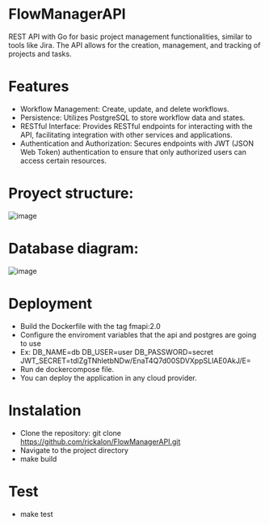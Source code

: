 # FlowManagerAPI
REST API with Go for basic project management functionalities, similar to tools like Jira. The API allows for the creation, management, and tracking of projects and tasks.
# Features
- Workflow Management: Create, update, and delete workflows.
- Persistence: Utilizes PostgreSQL to store workflow data and states.
- RESTful Interface: Provides RESTful endpoints for interacting with the API, facilitating integration with other services and applications.
- Authentication and Authorization: Secures endpoints with JWT (JSON Web Token) authentication to ensure that only authorized users can access certain resources.
# Proyect structure:
![image](https://github.com/user-attachments/assets/6f4e2e66-158e-4f09-9a0a-cfa7b2742d1c)

# Database diagram:
![image](https://github.com/user-attachments/assets/10adb936-1c3a-47ea-8c2b-c741db27dc98)

# Deployment
- Build the Dockerfile with the tag fmapi:2.0
- Configure the enviroment variables that the api and postgres are going to use
- Ex:
  DB_NAME=db
  DB_USER=user
  DB_PASSWORD=secret
  JWT_SECRET=tdlZgTNhletbNDw/EnaT4Q7d00SDVXppSLlAE0AkJ/E=
- Run de dockercompose file.
- You can deploy the application in any cloud provider.

# Instalation
- Clone the repository: git clone https://github.com/rickalon/FlowManagerAPI.git
- Navigate to the project directory
- make build

# Test
- make test



